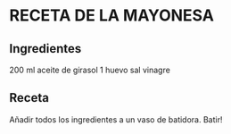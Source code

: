 # RECETA DE LA MAYONESA

## Ingredientes

200 ml aceite de girasol 
1 huevo
sal
vinagre

## Receta 

Añadir todos los ingredientes a un vaso de batidora. 
Batir!

